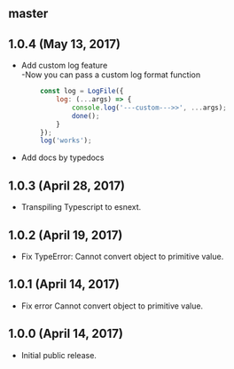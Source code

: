 ## master


## 1.0.4 (May 13, 2017)

* Add custom log feature    
    -Now you can pass a custom log format function
```javascript
        const log = LogFile({
            log: (...args) => {
                console.log('---custom--->>', ...args);
                done();
            }
        });
        log('works');
```

* Add docs by typedocs  

## 1.0.3 (April 28, 2017)

* Transpiling Typescript to esnext.

## 1.0.2 (April 19, 2017)

* Fix TypeError: Cannot convert object to primitive value.

## 1.0.1 (April 14, 2017)

* Fix error Cannot convert object to primitive value.

## 1.0.0 (April 14, 2017)

* Initial public release.
